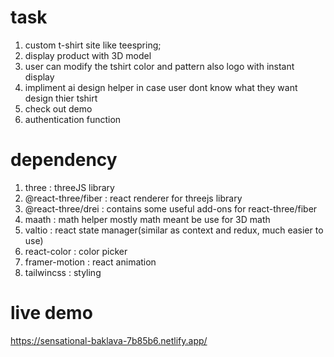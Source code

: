 # task
1. custom t-shirt site like teespring;
2. display product with 3D model
3. user can modify the tshirt color and pattern also logo with instant display
4. impliment ai design helper in case user dont know what they want design thier tshirt
5. check out demo 
6. authentication function 


# dependency 
1. three : threeJS library
2. @react-three/fiber : react renderer for threejs library
3. @react-three/drei : contains some useful add-ons for react-three/fiber
4. maath : math helper mostly math meant be use for 3D math 
5. valtio : react state manager(similar as context and redux, much easier to use)
6. react-color : color picker 
7. framer-motion : react animation
8. tailwincss : styling

# live demo
https://sensational-baklava-7b85b6.netlify.app/

